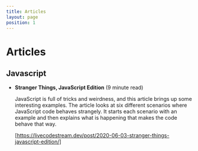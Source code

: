 ```yaml
---
title: Articles
layout: page
position: 1
---
```

# Articles 

## Javascript
* **Stranger Things, JavaScript Edition** (9 minute read)

  JavaScript is full of tricks and weirdness, and this article brings up some interesting examples. The article looks at six different scenarios where JavaScript code behaves strangely. It starts each scenario with an example and then explains what is happening that makes the code behave that way.
  
  [https://livecodestream.dev/post/2020-06-03-stranger-things-javascript-edition/]
